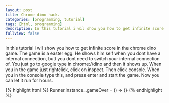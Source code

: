 ```yaml
---
layout: post
title: Chrome dino hack.
categories: [programming, tutorial]
tags: [html, programming]
description: In this tutorial i wil show you how to get infinite score in the chrome dino game.
fullview: false
---
```


In this tutorial i wil show you how to get infinite score in the chrome dino game. The game is a easter egg. He shows him self when you dont have a internal connection, butt you dont need to switch your internal connection of. You just go to google type in chrome://dino and then it shows up. When you in the game just rightclick, click on inspect. Then click console. When you in the console type this, and press enter and start the game. Now you can let it run for hours.


{% highlight html %}
Runner.instance_.gameOver = () => {}
{% endhighlight %}
